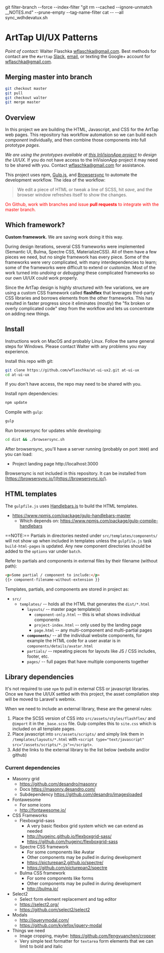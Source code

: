 git filter-branch --force --index-filter "git rm --cached --ignore-unmatch __NOTES.md" --prune-empty --tag-name-filter cat -- --all
sync_wdhdevatux.sh



# ArtTap UI/UX Patterns

*Point of contact:* Walter Flaschka wflaschka@gmail.com. Best methods for contact are the `#arttap` [Slack](https://slack.com/), [email](wflaschka@gmail.com), or texting the Google+ account for wflaschka@gmail.com.

## Merging master into branch

```sh
git checkout master
git pull
git checkout walter
git merge master
```

## Overview

In this project we are building the HTML, Javascript, and CSS for the ArtTap web pages. This repository has workflow automation so we can build each *component* individually, and then combine those components into full prototype *pages*. 

*We are using the prototypes available at [this InVisionApp project](https://projects.invisionapp.com/d/main#/projects) to design the UI/UX.* If you do not have access to the InVisionApp project it may need to be shared with you. Contact wflaschka@gmail.com for assistance.

This project uses npm, [Gulp.js](https://gulpjs.com/), and [Browsersync](https://www.browsersync.io/) to automate the development workflow. The idea of the workflow: 

> We edit a piece of HTML or tweak a line of SCSS, hit *save*, and the browser window refreshes itself to show the changes.

<font color="red">On Github, work with branches and issue **pull requests** to integrate with the master branch.</font>

## Which framework?

**Custom framework.** We are saving work doing it this way.

During design iterations, several CSS frameworks were implemented (Semantic UI, Bulma, Spectre CSS, MaterializeCSS). All of them have a few pieces we need, but no single framework has every piece. Some of the frameworks were very complicated, with many interdependencies to learn; some of the frameworks were difficult to extend or customize. Most of the work turned into *undoing* or *debugging* these complicated frameworks so our own UI/UX could work properly.

Since the ArtTap design is highly structured with few variations, we are using a custom CSS framework called **flashflex** that leverages third-party CSS libraries and borrows elements from the other frameworks. This has resulted in faster progress since it eliminates (mostly) the "fix broken or overly complicated code" step from the workflow and lets us concentrate on adding new things.

## Install

Instructions work on MacOS and probably Linux. Follow the same general steps for Windows. Please contact Walter with any problems you may experience.

Install this repo with git:

```sh
git clone https://github.com/wflaschka/at-ui-ux2.git at-ui-ux
cd at-ui-ux
```

If you don't have access, the repo may need to be shared with you.

Install npm dependencies:

```sh
npm update
```

Compile with `gulp`:

```sh
gulp 
```

Run browsersync for updates while developing:
```sh
cd dist && ./browsersync.sh
```

After browsersync, you'll have a server running (probably on port `3000`) and you can load:

* Project landing page http://localhost:3000

Browsersync is not included in this repository. It can be installed from [https://browsersync.io/](https://browsersync.io/).

## HTML templates

The `gulpfile.js` uses [Handlebars.js](http://handlebarsjs.com/) to build the HTML templates.

* https://www.npmjs.com/package/gulp-handlebars-master
    * Which depends on: https://www.npmjs.com/package/gulp-compile-handlebars

==NOTE:== Partials in directories nested under `src/templates/components/` will not show up when included in templates unless the `gulpfile.js` task `build-html-pages` is updated. Any new component directories should be added to the `options` var under `batch`.

Refer to partials and components in external files by their filename (without path):

```html
<p>Some partial / component to include:</p>
{{> component-filename-without-extension }}
```

Templates, partials, and components are stored in project as:

* `src/`
    * `templates/` -- holds all the HTML that generates the `dist/*.html`
        * `layouts/` -- master page template(s)
            - `component-only.html` -- this is what shows individual components
            - `project-index.html` -- only used by the landing page
            - `page.html` -- any multi-component and multi-partial pages
        * **`components/`** -- all the individual website components, for example the HTML code for a user avatar is in `components/details/avatar.html`
        * `partials/` -- repeating pieces for layouts like JS / CSS includes, footer, etc.
        * `pages/` -- full pages that have multiple components together

## Library dependencies

It's not required to use `npm` to pull in external CSS or javascript libraries. Once we have the UI/UX settled with this project, the asset 
compilation step will be moved to Laravel's webmix. 

When we need to include an external library, these are the general rules:

1. Place the SCSS version of CSS into `src/assets/styles/flashflex/` and `@import` it in the `_base.scss` file. Gulp compiles this to `site.css` which is included on all template pages.
2. Place javascript into `src/assets/scripts/` and simply link them in `/templates/layouts/*.html` with `<script type="text/javascript" src="/assets/scripts/*.js"></script>`.
3. Add the links to the external library to the list below (website and/or github)

### Current dependencies

* Masonry grid
    * https://github.com/desandro/masonry
    * Docs https://masonry.desandro.com/
    * Subdependency https://github.com/desandro/imagesloaded
* Fontawesome
    * For some icons
    * http://fontawesome.io/
* CSS Frameworks
    * Flexboxgrid-sass
        * A very basic flexbox grid system which we can extend as needed
        * http://hugeinc.github.io/flexboxgrid-sass/
        * https://github.com/hugeinc/flexboxgrid-sass
    * Spectre CSS framework
        * For some components like Avatar
        * Other components may be pulled in during development
        * https://picturepan2.github.io/spectre/
        * https://github.com/picturepan2/spectre
    * Bulma CSS framework
        * For some components like forms
        * Other components may be pulled in during development
        * http://bulma.io/
* Select2
    * Select form element replacement and tag editor
    * https://select2.org/
    * https://github.com/select2/select2
* Modals
    * http://jquerymodal.com/
    * https://github.com/kylefox/jquery-modal
* Things we need
    * Image cropping, maybe: https://github.com/fengyuanchen/cropper
    * Very simple text formatter for `textarea` form elements that we can limit to bold and italic

